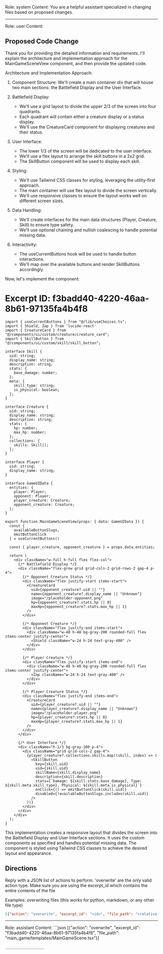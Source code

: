 Role: system
Content: You are a helpful assistant specialized in changing files based on proposed changes.
__________________
Role: user
Content: 
## Proposed Code Change
Thank you for providing the detailed information and requirements. I'll explain the architecture and implementation approach for the MainGameSceneView component, and then provide the updated code.

Architecture and Implementation Approach:

1. Component Structure:
   We'll create a main container div that will house two main sections: the Battlefield Display and the User Interface.

2. Battlefield Display:
   - We'll use a grid layout to divide the upper 2/3 of the screen into four quadrants.
   - Each quadrant will contain either a creature display or a status display.
   - We'll use the CreatureCard component for displaying creatures and their status.

3. User Interface:
   - The lower 1/3 of the screen will be dedicated to the user interface.
   - We'll use a flex layout to arrange the skill buttons in a 2x2 grid.
   - The SkillButton component will be used to display each skill.

4. Styling:
   - We'll use Tailwind CSS classes for styling, leveraging the utility-first approach.
   - The main container will use flex layout to divide the screen vertically.
   - We'll use responsive classes to ensure the layout works well on different screen sizes.

5. Data Handling:
   - We'll create interfaces for the main data structures (Player, Creature, Skill) to ensure type safety.
   - We'll use optional chaining and nullish coalescing to handle potential missing data.

6. Interactivity:
   - The useCurrentButtons hook will be used to handle button interactions.
   - We'll map over the available buttons and render SkillButtons accordingly.

Now, let's implement the component:

# Excerpt ID: f3badd40-4220-46aa-8b61-97135fa4b4f8
```tsx main_game/templates/MainGameScene.tsx
import { useCurrentButtons } from "@/lib/useChoices.ts";
import { Shield, Zap } from 'lucide-react'
import { CreatureCard } from "@/components/ui/custom/creature/creature_card";
import { SkillButton } from "@/components/ui/custom/skill/skill_button";

interface Skill {
  uid: string;
  display_name: string;
  description: string;
  stats: {
    base_damage: number;
  };
  meta: {
    skill_type: string;
    is_physical: boolean;
  };
}

interface Creature {
  uid: string;
  display_name: string;
  description: string;
  stats: {
    hp: number;
    max_hp: number;
  };
  collections: {
    skills: Skill[];
  };
}

interface Player {
  uid: string;
  display_name: string;
}

interface GameUIData {
  entities: {
    player: Player;
    opponent: Player;
    player_creature: Creature;
    opponent_creature: Creature;
  };
}

export function MainGameSceneView(props: { data: GameUIData }) {
  const {
    availableButtonSlugs,
    emitButtonClick
  } = useCurrentButtons()

  const { player_creature, opponent_creature } = props.data.entities;

  return (
    <div className="w-full h-full flex flex-col">
      {/* Battlefield Display */}
      <div className="flex-grow grid grid-cols-2 grid-rows-2 gap-4 p-4">
        {/* Opponent Creature Status */}
        <div className="flex justify-start items-start">
          <CreatureCard
            uid={opponent_creature?.uid || ""}
            name={opponent_creature?.display_name || "Unknown"}
            image="/placeholder-opponent.png"
            hp={opponent_creature?.stats.hp || 0}
            maxHp={opponent_creature?.stats.max_hp || 1}
          />
        </div>

        {/* Opponent Creature */}
        <div className="flex justify-end items-start">
          <div className="w-48 h-48 bg-gray-200 rounded-full flex items-center justify-center">
            <Shield className="w-24 h-24 text-gray-400" />
          </div>
        </div>

        {/* Player Creature */}
        <div className="flex justify-start items-end">
          <div className="w-48 h-48 bg-gray-200 rounded-full flex items-center justify-center">
            <Zap className="w-24 h-24 text-gray-400" />
          </div>
        </div>

        {/* Player Creature Status */}
        <div className="flex justify-end items-end">
          <CreatureCard
            uid={player_creature?.uid || ""}
            name={player_creature?.display_name || "Unknown"}
            image="/placeholder-player.png"
            hp={player_creature?.stats.hp || 0}
            maxHp={player_creature?.stats.max_hp || 1}
          />
        </div>
      </div>

      {/* User Interface */}
      <div className="h-1/3 bg-gray-100 p-4">
        <div className="grid grid-cols-2 gap-4">
          {player_creature?.collections.skills.map((skill, index) => (
            <SkillButton
              key={skill.uid}
              uid={skill.uid}
              skillName={skill.display_name}
              description={skill.description}
              stats={`Damage: ${skill.stats.base_damage}, Type: ${skill.meta.skill_type}, Physical: ${skill.meta.is_physical}`}
              onClick={() => emitButtonClick(skill.uid)}
              disabled={!availableButtonSlugs.includes(skill.uid)}
            />
          ))}
        </div>
      </div>
    </div>
  );
}
```

This implementation creates a responsive layout that divides the screen into the Battlefield Display and User Interface sections. It uses the custom components as specified and handles potential missing data. The component is styled using Tailwind CSS classes to achieve the desired layout and appearance.

## Directions
Reply with a JSON list of actions to perform. 'overwrite' are the only valid action type. 
Make sure you are using the excerpt_id which contains the entire contents of the file

Examples:
overwriting files (this works for python, markdown, or any other file type)
```json output_example1
[{"action": "overwrite", "excerpt_id": "<id>", "file_path": "<relative file path>"}]
```

__________________
Role: assistant
Content: ```json
[{"action": "overwrite", "excerpt_id": "f3badd40-4220-46aa-8b61-97135fa4b4f8", "file_path": "main_game/templates/MainGameScene.tsx"}]
```
__________________
